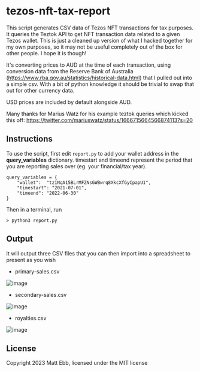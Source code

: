 # tezos-nft-tax-report
This script generates CSV data of Tezos NFT transactions for tax purposes. It queries the Teztok API to get NFT transaction data related to a given Tezos wallet.
This is just a cleaned up version of what I hacked together for my own purposes, so it may not be useful completely out of the box for other people. I hope it is though!

It's converting prices to AUD at the time of each transaction, using conversion data from the Reserve Bank of Australia (https://www.rba.gov.au/statistics/historical-data.html) that I pulled out into a simple csv. With a bit of python knowledge it should be trivial to swap that out for other currency data.

USD prices are included by default alongside AUD.

Many thanks for Marius Watz for his example teztok queries which kicked this off:
https://twitter.com/mariuswatz/status/1666715664566874113?s=20

## Instructions
To use the script, first edit `report.py` to add your wallet address in the **query_variables** dictionary. timestart and timeend represent the period that you are reporting sales over (eg. your financial/tax year). 
```
query_variables = {
	"wallet":  "tz1NqA15BLrMFZNsGWBwrq8XkcXfGyCpapU1",
	"timestart": "2021-07-01",
	"timeend": "2022-06-30"
}
```

Then in a terminal, run
```
> python3 report.py
```

## Output
It will output three CSV files that you can then import into a spreadsheet to present as you wish

- primary-sales.csv

![image](https://github.com/mattebb/tezos-nft-tax-report/assets/1897197/578f0fd1-0661-44a5-a477-433de77343fa)

- secondary-sales.csv

![image](https://github.com/mattebb/tezos-nft-tax-report/assets/1897197/9d760028-9e0e-4531-bab5-d03ad9b10af1)

- royalties.csv

![image](https://github.com/mattebb/tezos-nft-tax-report/assets/1897197/a6313321-4659-47d7-9f65-5225c2ad2108)

## License
Copyright 2023 Matt Ebb, licensed under the MIT license
